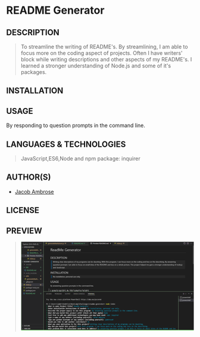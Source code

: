 # README Generator

## DESCRIPTION

> To streamline the writing of README's.
> By streamlining, I am able to focus more on the coding aspect of projects.
> Often I have writers' block while writing descriptions and other aspects of my README's.
> I learned a stronger understanding of Node.js and some of it's packages.

## INSTALLATION

>

## USAGE

By responding to question prompts in the command line.

## LANGUAGES & TECHNOLOGIES

> JavaScript,ES6,Node and npm package: inquirer

## AUTHOR(S)

>

- [Jacob Ambrose](https://www.github.com/jambrose0)
  >

## LICENSE

## PREVIEW

> ![Screenshot of Usage](/img/screenshot.png)
